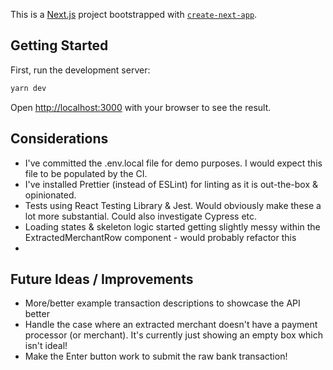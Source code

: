 This is a [Next.js](https://nextjs.org/) project bootstrapped with [`create-next-app`](https://github.com/vercel/next.js/tree/canary/packages/create-next-app).

## Getting Started

First, run the development server:

```bash
yarn dev
```

Open [http://localhost:3000](http://localhost:3000) with your browser to see the result.

## Considerations

- I've committed the .env.local file for demo purposes. I would expect this file to be populated by the CI.
- I've installed Prettier (instead of ESLint) for linting as it is out-the-box & opinionated.
- Tests using React Testing Library & Jest. Would obviously make these a lot more substantial. Could also investigate Cypress etc.
- Loading states & skeleton logic started getting slightly messy within the ExtractedMerchantRow component - would probably refactor this
- 

## Future Ideas / Improvements
- More/better example transaction descriptions to showcase the API better
- Handle the case where an extracted merchant doesn't have a payment processor (or merchant). It's currently just showing an empty box which isn't ideal!
- Make the Enter button work to submit the raw bank transaction!
